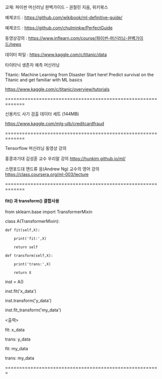 


교재: 파이썬 머신러닝 완벽가이드 - 권철민 지음, 위키북스


예제코드 : https://github.com/wikibook/ml-definitive-guide/

예제코드 : https://github.com/chulminkw/PerfectGuide

동영상강의 : https://www.inflearn.com/course/파이썬-머신러닝-완벽가이드/news

데이터 파일  : https://www.kaggle.com/c/titanic/data




타이타닉 생존자 예측 머신러닝 

Titanic: Machine Learning from Disaster
Start here! Predict survival on the Titanic and get familiar with ML basics

https://www.kaggle.com/c/titanic/overview/tutorials



=============================================================

신용카드 사기 검출 데이터 세트 (144MB)

https://www.kaggle.com/mlg-ulb/creditcardfraud


=============================================================

 Tensorflow 머신러닝 동영상 강의
 
 홍콩과기대 김성훈 교수 우리말 강의
 https://hunkim.github.io/ml/
 
 
 스탠포드대 앤드류 응(Andrew Ng) 교수의 영어 강의
https://class.coursera.org/ml-003/lecture


=============================================================

#### fit() 과 transform() 결합사용
from sklearn.base import TransformerMixin

class A(TransformerMixin):

    def fit(self,X):
    
        print('fit:',X)
        
        return self
        
    def transform(self,X):
    
        print('trans:',X)
        
        return X
        
        
inst = A()

inst.fit('x_data')

inst.transform('y_data')

inst.fit_transform('my_data')   

<출력>

fit: x_data

trans: y_data

fit: my_data

trans: my_data



=======================================================
